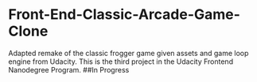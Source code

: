 # Front-End-Classic-Arcade-Game-Clone
Adapted remake of the classic frogger game given assets and game loop engine from Udacity. This is the third project in the Udacity Frontend Nanodegree Program.
##In Progress